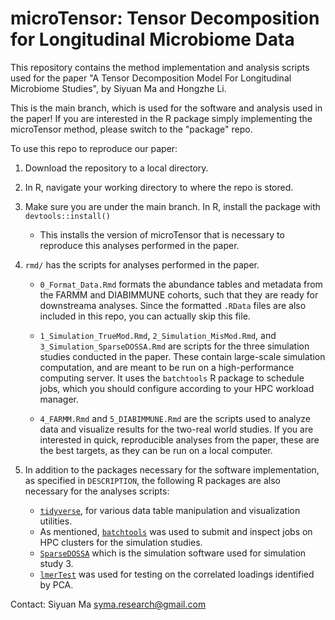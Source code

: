 # microTensor: Tensor Decomposition for Longitudinal Microbiome Data

This repository contains the method implementation and analysis scripts used
for the paper "A Tensor Decomposition Model For Longitudinal Microbiome Studies",
by Siyuan Ma and Hongzhe Li.
 
This is the main branch, which is used for the software and analysis used in the
paper! If you are interested in the R package simply implementing the microTensor
method, please switch to the "package" repo.

To use this repo to reproduce our paper:

1. Download the repository to a local directory.

2. In R, navigate your working directory to where the repo is stored.

3. Make sure you are under the main branch. In R, install the package with 
   `devtools::install()`
   
    * This installs the version of microTensor that is necessary to reproduce
      this analyses performed in the paper.
      
4. `rmd/` has the scripts for analyses performed in the paper. 

    * `0_Format_Data.Rmd` formats the abundance tables and metadata from the 
      FARMM and DIABIMMUNE cohorts, such that they are ready for downstreama 
      analyses. Since the formatted `.RData` files are also included in this
      repo, you can actually skip this file.
      
    * `1_Simulation_TrueMod.Rmd`, `2_Simulation_MisMod.Rmd`, and 
      `3_Simulation_SparseDOSSA.Rmd` are scripts for the three simulation 
      studies conducted in the paper. These contain large-scale simulation
      computation, and are meant to be run on a high-performance computing
      server. It uses the `batchtools` R package to schedule jobs, which
      you should configure according to your HPC workload manager.
      
    * `4_FARMM.Rmd` and `5_DIABIMMUNE.Rmd` are the scripts used to analyze
      data and visualize results for the two-real world studies. If you are
      interested in quick, reproducible analyses from the paper, these are
      the best targets, as they can be run on a local computer.

5. In addition to the packages necessary for the software implementation, 
   as specified in `DESCRIPTION`, the following R packages are also necessary
   for the analyses scripts:
   
    * [`tidyverse`](https://www.tidyverse.org/), for various data table 
      manipulation and visualization utilities.
    * As mentioned, [`batchtools`](https://cran.r-project.org/web/packages/batchtools/index.html)
      was used to submit and inspect jobs on HPC clusters for the simulation 
      studies.
    * [`SparseDOSSA`](https://huttenhower.sph.harvard.edu/sparsedossa2/) which
      is the simulation software used for simulation study 3.
    * [`lmerTest`](https://cran.r-project.org/web/packages/lmerTest/index.html)
      was used for testing on the correlated loadings identified by PCA.
    
    
Contact: Siyuan Ma <syma.research@gmail.com>